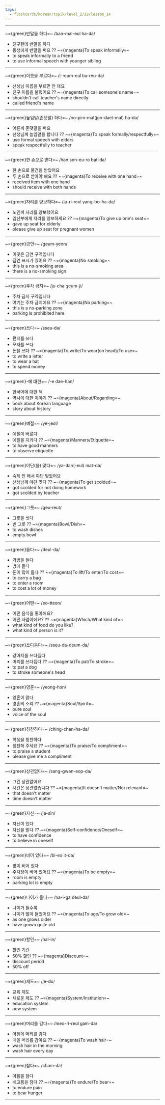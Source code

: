 ```yaml
---
tags:
  - flashcards/korean/topik/level_2/2B/lesson_14
---
```

---

~={green}반말을 하다=~
/ban-mal-eul ha-da/
- 친구한테 반말을 하다
- 동생에게 반말을 써요
??
~={magenta}To speak informally=~
- to speak informally to a friend
- to use informal speech with younger sibling

---

~={green}이름을 부르다=~
/i-reum-eul bu-reu-da/
- 선생님 이름을 부르면 안 돼요
- 친구 이름을 불렀어요
??
~={magenta}To call someone's name=~
- shouldn't call teacher's name directly
- called friend's name

---

~={green}높임말(존댓말) 하다=~
/no-pim-mal(jon-daet-mal) ha-da/
- 어른께 존댓말을 써요
- 선생님께 높임말을 합니다
??
~={magenta}To speak formally/respectfully=~
- use formal speech with elders
- speak respectfully to teacher

---

~={green}한 손으로 받다=~
/han son-eu-ro bat-da/
- 한 손으로 물건을 받았어요
- 두 손으로 받아야 해요
??
~={magenta}To receive with one hand=~
- received item with one hand
- should receive with both hands

---

~={green}자리를 양보하다=~
/ja-ri-reul yang-bo-ha-da/
- 노인께 자리를 양보했어요
- 임산부에게 자리를 양보하세요
??
~={magenta}To give up one's seat=~
- gave up seat for elderly
- please give up seat for pregnant women

---

~={green}금연=~
/geum-yeon/
- 이곳은 금연 구역입니다
- 금연 표시가 있어요
??
~={magenta}No smoking=~
- this is a no-smoking area
- there is a no-smoking sign

---

~={green}주차 금지=~
/ju-cha geum-ji/
- 주차 금지 구역입니다
- 여기는 주차 금지예요
??
~={magenta}No parking=~
- this is a no-parking zone
- parking is prohibited here

---

~={green}쓰다=~
/sseu-da/
- 편지를 쓰다
- 모자를 쓰다
- 돈을 쓰다
??
~={magenta}To write/To wear(on head)/To use=~
- to write a letter
- to wear a hat
- to spend money

---

~={green}-에 대한=~
/-e dae-han/
- 한국어에 대한 책
- 역사에 대한 이야기
??
~={magenta}About/Regarding=~
- book about Korean language
- story about history

---
~={green}예절=~
/ye-jeol/
- 예절이 바르다
- 예절을 지키다
??
~={magenta}Manners/Etiquette=~
- to have good manners
- to observe etiquette

---

~={green}야단(을) 맞다=~
/ya-dan(-eul) mat-da/
- 숙제 안 해서 야단 맞았어요
- 선생님께 야단 맞다
??
~={magenta}To get scolded=~
- got scolded for not doing homework
- got scolded by teacher

---

~={green}그릇=~
/geu-reut/
- 그릇을 씻다
- 빈 그릇
??
~={magenta}Bowl/Dish=~
- to wash dishes
- empty bowl

---

~={green}들다=~
/deul-da/
- 가방을 들다
- 방에 들다
- 돈이 많이 들다
??
~={magenta}To lift/To enter/To cost=~
- to carry a bag
- to enter a room
- to cost a lot of money

---

~={green}어떤=~
/eo-tteon/
- 어떤 음식을 좋아해요?
- 어떤 사람이에요?
??
~={magenta}Which/What kind of=~
- what kind of food do you like?
- what kind of person is it?

---

~={green}쓰다듬다=~
/sseu-da-deum-da/
- 강아지를 쓰다듬다
- 머리를 쓰다듬다
??
~={magenta}To pat/To stroke=~
- to pat a dog
- to stroke someone's head

---

~={green}영혼=~
/yeong-hon/
- 영혼이 맑다
- 영혼의 소리
??
~={magenta}Soul/Spirit=~
- pure soul
- voice of the soul

---

~={green}칭찬하다=~
/ching-chan-ha-da/
- 학생을 칭찬하다
- 칭찬해 주세요
??
~={magenta}To praise/To compliment=~
- to praise a student
- please give me a compliment

---

~={green}상관없다=~
/sang-gwan-eop-da/
- 그건 상관없어요
- 시간은 상관없습니다
??
~={magenta}It doesn't matter/Not relevant=~
- that doesn't matter
- time doesn't matter

---

~={green}자신=~
/ja-sin/
- 자신이 있다
- 자신을 믿다
??
~={magenta}Self-confidence/Oneself=~
- to have confidence
- to believe in oneself

---

~={green}비어 있다=~
/bi-eo it-da/
- 방이 비어 있다
- 주차장이 비어 있어요
??
~={magenta}To be empty=~
- room is empty
- parking lot is empty

---

~={green}나이가 들다=~
/na-i-ga deul-da/
- 나이가 들수록
- 나이가 많이 들었어요
??
~={magenta}To age/To grow old=~
- as one grows older
- have grown quite old

---

~={green}할인=~
/hal-in/
- 할인 기간
- 50% 할인
??
~={magenta}Discount=~
- discount period
- 50% off

---

~={green}제도=~
/je-do/
- 교육 제도
- 새로운 제도
??
~={magenta}System/Institution=~
- education system
- new system

---

~={green}머리를 감다=~
/meo-ri-reul gam-da/
- 아침에 머리를 감다
- 매일 머리를 감아요
??
~={magenta}To wash hair=~
- wash hair in the morning
- wash hair every day

---

~={green}참다=~
/cham-da/
- 아픔을 참다
- 배고픔을 참다
??
~={magenta}To endure/To bear=~
- to endure pain
- to bear hunger

---